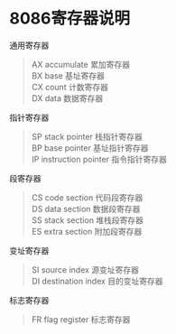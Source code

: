 # 8086寄存器说明
通用寄存器
> AX accumulate 累加寄存器 \
BX base         基址寄存器 \
CX count        计数寄存器 \
DX data         数据寄存器

指针寄存器
> SP stack pointer 栈指针寄存器 \
BP base pointer 基址指针寄存器 \
IP instruction pointer 指令指针寄存器 


段寄存器
> CS code section 代码段寄存器 \
DS data section 数据段寄存器  \
SS stack section 堆栈段寄存器 \
ES extra section 附加段寄存器

变址寄存器
> SI source index 源变址寄存器 \
DI destination index 目的变址寄存器

标志寄存器
> FR flag register 标志寄存器